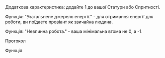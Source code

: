 Додаткова характеристика: додайте 1 до вашої Статури або Спритності.

Функція: "Узагальнене джерело енергії." - для отримання енергії для роботи, ви поїдаєте провіант як звичайна людина. 

Функція: "Невпинна робота." - ваша мінімальна втома не 0, а -1.

Протокол

Функція

